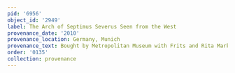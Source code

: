 ```yaml
---
pid: '6956'
object_id: '2949'
label: The Arch of Septimus Severus Seen from the West
provenance_date: '2010'
provenance_location: Germany, Munich
provenance_text: Bought by Metropolitan Museum with Frits and Rita Markus Fund
order: '0135'
collection: provenance
---
```

